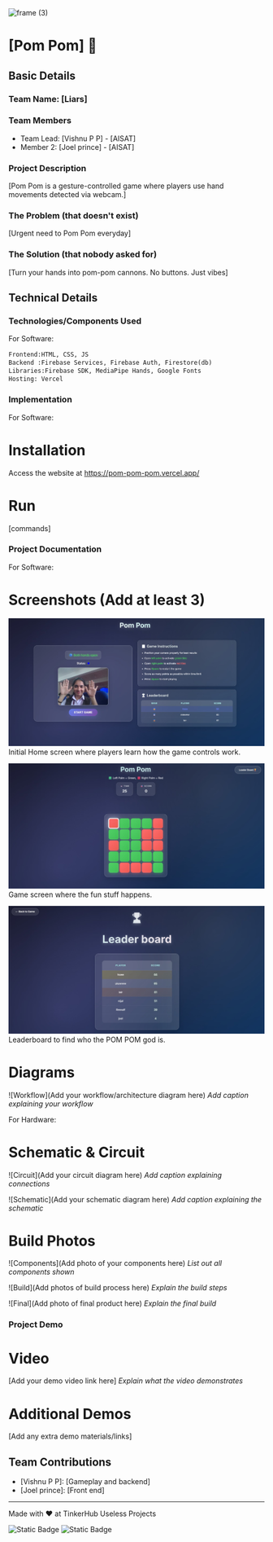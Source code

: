 <img width="3188" height="1202" alt="frame (3)" src="https://github.com/user-attachments/assets/517ad8e9-ad22-457d-9538-a9e62d137cd7" />

# [Pom Pom] 🎯

## Basic Details

### Team Name: [Liars]

### Team Members

- Team Lead: [Vishnu P P] - [AISAT]
- Member 2: [Joel prince] - [AISAT]

### Project Description

[Pom Pom is a gesture-controlled game where players use hand movements detected via webcam.]

### The Problem (that doesn't exist)

[Urgent need to Pom Pom everyday]

### The Solution (that nobody asked for)

[Turn your hands into pom-pom cannons. No buttons. Just vibes]

## Technical Details

### Technologies/Components Used

For Software:

    Frontend:HTML, CSS, JS
    Backend :Firebase Services, Firebase Auth, Firestore(db)
    Libraries:Firebase SDK, MediaPipe Hands, Google Fonts
    Hosting: Vercel

### Implementation

For Software:

# Installation

Access the website at https://pom-pom-pom.vercel.app/

# Run

[commands]

### Project Documentation

For Software:

# Screenshots (Add at least 3)

![Home](screenshots/home.jpg)
Initial Home screen where players learn how the game controls work.

![Game](screenshots/game.jpg)
Game screen where the fun stuff happens.

![Leaderboard](screenshots/leaderboard.jpg)
Leaderboard to find who the POM POM god is.

# Diagrams

![Workflow](Add your workflow/architecture diagram here)
_Add caption explaining your workflow_

For Hardware:

# Schematic & Circuit

![Circuit](Add your circuit diagram here)
_Add caption explaining connections_

![Schematic](Add your schematic diagram here)
_Add caption explaining the schematic_

# Build Photos

![Components](Add photo of your components here)
_List out all components shown_

![Build](Add photos of build process here)
_Explain the build steps_

![Final](Add photo of final product here)
_Explain the final build_

### Project Demo

# Video

[Add your demo video link here]
_Explain what the video demonstrates_

# Additional Demos

[Add any extra demo materials/links]

## Team Contributions

- [Vishnu P P]: [Gameplay and backend]
- [Joel prince]: [Front end]

---

Made with ❤️ at TinkerHub Useless Projects

![Static Badge](https://img.shields.io/badge/TinkerHub-24?color=%23000000&link=https%3A%2F%2Fwww.tinkerhub.org%2F)
![Static Badge](https://img.shields.io/badge/UselessProjects--25-25?link=https%3A%2F%2Fwww.tinkerhub.org%2Fevents%2FQ2Q1TQKX6Q%2FUseless%2520Projects)
